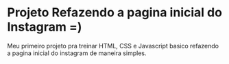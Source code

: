 # Projeto Refazendo a pagina inicial do Instagram =)
Meu primeiro projeto pra treinar HTML, CSS e Javascript basico refazendo a pagina inicial do instagram de maneira simples.
